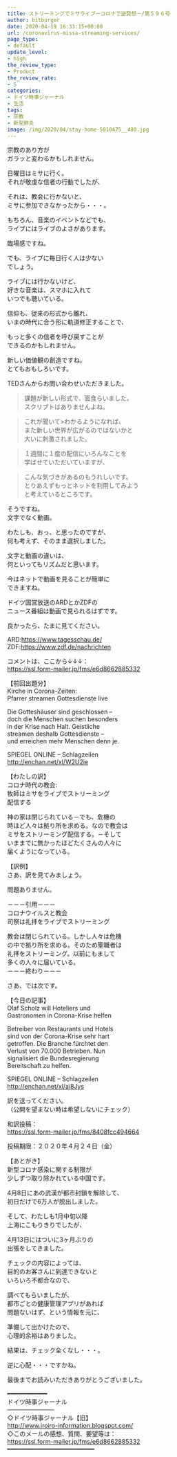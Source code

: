 ```yaml
---
title: ストリーミングでミサライブ－コロナで逆発想－/第５９６号
author: bitburger
date: 2020-04-19 16:33:15+00:00
url: /coronavirus-missa-streaming-services/
page_type:
- default
update_level:
- high
the_review_type:
- Product
the_review_rate:
- 5
categories:
- ドイツ時事ジャーナル
- 生活
tags:
- 宗教
- 新型肺炎
image: /img/2020/04/stay-home-5010475__480.jpg
---
```

宗教のあり方が  
ガラッと変わるかもしれません。

日曜日はミサに行く。  
それが敬虔な信者の行動でしたが、

それは、教会に行かないと、  
ミサに参加できなかったから・・・。

もちろん、音楽のイベントなどでも、  
ライブにはライブのよさがあります。

臨場感ですね。

でも、ライブに毎日行く人は少ない  
でしょう。

ライブには行かないけど、  
好きな音楽は、スマホに入れて  
いつでも聴いている。

信仰も、従来の形式から離れ、  
いまの時代に合う形に軌道修正することで、

もっと多くの信者を呼び戻すことが  
できるのかもしれません。

新しい価値観の創造ですね。  
とてもおもしろいです。

  
TEDさんからお問い合わせいただきました。  
>課題が新しい形式で、面食らいました。  
>スクリプトはありませんよね。

>これが聞いて>わかるようになれば、  
>また新しい世界が広がるのではないかと  
>大いに刺激されました。

>１週間に１度の配信にいろんなことを  
>学ばせていただいていますが、

>こんな気づきがあるのもうれしいです。  
>とりあえずもっとネットを利用してみよう  
>と考えているところです。

そうですね。  
文字でなく動画。

わたしも、おっ、と思ったのですが、  
何も考えず、そのまま選択しました。

文字と動画の違いは、  
何といってもリズムだと思います。

今はネットで動画を見ることが簡単に  
できますね。

ドイツ国営放送のARDとかZDFの  
ニュース番組は動画で見られるはずです。

良かったら、たまに見てください。

ARD:<https://www.tagesschau.de/>  
ZDF:<https://www.zdf.de/nachrichten>

  
コメントは、ここから↓↓↓：  
<https://ssl.form-mailer.jp/fms/e6d8662885332>

【前回出題分】  
Kirche in Corona-Zeiten:  
Pfarrer streamen Gottesdienste live

Die Gotteshäuser sind geschlossen &#8211;  
doch die Menschen suchen besonders  
in der Krise nach Halt. Geistliche  
streamen deshalb Gottesdienste &#8211;  
und erreichen mehr Menschen denn je.

SPIEGEL ONLINE &#8211; Schlagzeilen  
http://enchan.net/xl/W2U2ie

  
【わたしの訳】  
コロナ時代の教会:  
牧師はミサをライブでストリーミング  
配信する

神の家は閉じられている－でも、危機の  
時ほど人々は拠り所を求める。なので教会は  
ミサをストリーミング配信する。－そして  
いままでに無かったほどたくさんの人々に  
届くようになっている。

【訳例】  
さあ、訳を見てみましょう。

問題ありません。

－－－引用－－－  
コロナウイルスと教会  
司祭は礼拝をライブでストリーミング

教会は閉じられている。しかし人々は危機  
の中で拠り所を求める。そのため聖職者は  
礼拝をストリーミング。以前にもまして  
多くの人々に届いている。  
－－－終わり－－－

  
さあ、では次です。

【今日の記事】  
Olaf Scholz will Hoteliers und  
Gastronomen in Corona-Krise helfen

Betreiber von Restaurants und Hotels  
sind von der Corona-Krise sehr hart  
getroffen. Die Branche fürchtet den  
Verlust von 70.000 Betrieben. Nun  
signalisiert die Bundesregierung  
Bereitschaft zu helfen.

SPIEGEL ONLINE &#8211; Schlagzeilen  
<http://enchan.net/xl/ai8Jys>

訳を送ってください。  
（公開を望まない時は希望しないにチェック）

和訳投稿：  
 <https://ssl.form-mailer.jp/fms/8408fcc494664>

投稿期限：２０２０年４月２４日（金）

  
【あとがき】  
新型コロナ感染に関する制限が  
少しずつ取り除かれている中国です。

4月8日にあの武漢が都市封鎖を解除して、  
初日だけで6万人が脱出しました。

そして、わたしも1月中旬以降  
上海にこもりきりでしたが、

4月13日にはついに3ヶ月ぶりの  
出張をしてきました。

チェックの内容によっては、  
目的のお客さんに到達できないと  
いろいろ不都合なので、

調べてもらいましたが、  
都市ごとの健康管理アプリがあれば  
問題ないはず、という情報を元に、

準備して出かけたので、  
心理的余裕はありました。

結果は、チェック全くなし・・・。

逆に心配・・・ですかね。

  
最後までお読みいただきありがとうございました。

━━━━━━━━━━━  
ドイツ時事ジャーナル  
───────────  
◇ドイツ時事ジャーナル【旧】  
<http://www.iroiro-information.blogspot.com/>  
◇このメールの感想、質問、要望等は：  
<https://ssl.form-mailer.jp/fms/e6d8662885332>  
━━━━━━━━━━━━━━━━━━━━━━━━
